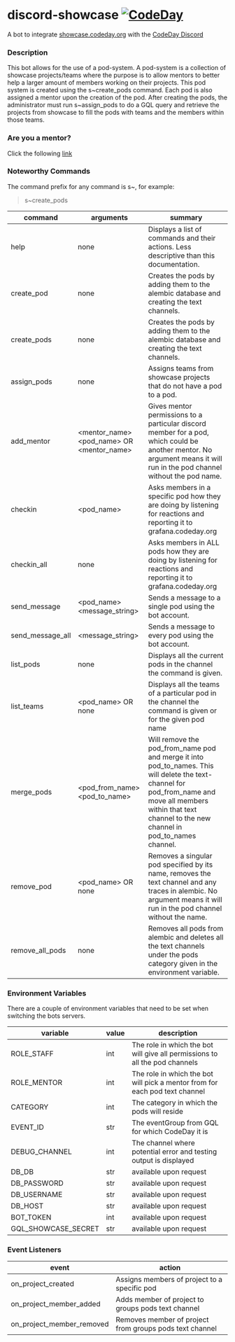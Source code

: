 # discord-showcase [![CodeDay](https://circleci.com/gh/codeday/discord-showcase.svg?style=shield)](<LINK>)
A bot to integrate [showcase.codeday.org](https://showcase.codeday.org/) with the [CodeDay Discord](https://discord.com/invite/codeday)

### Description
<div>
This bot allows for the use of a pod-system. A pod-system is a 
collection of showcase projects/teams where the purpose is to allow
mentors to better help a larger amount of members working on their
projects. This pod system is 
created using the s~create_pods <number_of_pods> command. Each pod 
is also assigned a mentor upon the creation of the pod. After creating
the pods, the administrator must run s~assign_pods to do a GQL query and
retrieve the projects from showcase to fill the pods with teams and
the members within those teams.
</div>

### Are you a mentor?
Click the following [link](https://docs.google.com/document/d/1PAS1kiid47MkcNUrk7mVlUp6sD5Qp5ZTwZFoqAYdc48/edit?usp=sharing)

### Noteworthy Commands
The command prefix for any command is s~, for example:
> s~create_pods

| command         | arguments                     | summary                                                                                                                                                                                                         |
|-----------------|-------------------------------|-----------------------------------------------------------------------------------------------------------------------------------------------------------------------------------------------------------------|
| help            | none                          | Displays a list of commands and their actions. Less descriptive than this documentation.                                                                                                                        |
| create_pod     | none                          | Creates the pods by adding them to the alembic database and creating the text channels.                                                                                                                         |
| create_pods     | none                          | Creates the pods by adding them to the alembic database and creating the text channels.                                                                                                                         |
| assign_pods     | none                          | Assigns teams from showcase projects that do not have a pod to a pod.                                                                                                                                           |
| add_mentor      | <mentor_name> <pod_name> OR <mentor_name>   | Gives mentor permissions to a particular discord member for a pod, which could be another mentor. No argument means it will run in the pod channel without the pod name.                                                                                                                                          |
| checkin         | <pod_name>                    | Asks members in a specific pod how they are doing by listening for reactions and reporting it to grafana.codeday.org                                                                                            |
| checkin_all     | none                          | Asks members in ALL pods how they are doing by listening for reactions and reporting it to grafana.codeday.org                                                                                                  |
| send_message    | <pod_name> <message_string>   | Sends a message to a single pod using the bot account.                                                                                                  |
| send_message_all| <message_string>              | Sends a message to every pod using the bot account.                                                                                                  |
| list_pods       | none                          | Displays all the current pods in the channel the command is given.                                                                                                                                              |
| list_teams      | <pod_name> OR none            | Displays all the teams of a particular pod in the channel the command is given or for the given pod name                                                                                                        |
| merge_pods      | <pod_from_name> <pod_to_name> | Will remove the pod_from_name pod and merge it into pod_to_names. This will delete the text-channel for pod_from_name and move all members within that text channel to the new channel in pod_to_names channel. |
| remove_pod      | <pod_name> OR none            | Removes a singular pod specified by its name, removes the text channel and any traces in alembic. No argument means it will run in the pod channel without the name.                                                                                      |
| remove_all_pods | none                          | Removes all pods from alembic and deletes all the text channels under the pods category given in the environment variable.                                                                                      |

### Environment Variables
There are a couple of environment variables that need to be set when switching the bots servers.

| variable            | value | description                                                                 |
|---------------------|-------|-----------------------------------------------------------------------------|
| ROLE_STAFF          | int   | The role in which the bot will give all permissions to all the pod channels |
| ROLE_MENTOR         | int   | The role in which the bot will pick a mentor from for each pod text channel |
| CATEGORY            | int   | The category in which the pods will reside                                  |
| EVENT_ID            | str   | The eventGroup from GQL for which CodeDay it is                             |
| DEBUG_CHANNEL       | int   | The channel where potential error and testing output is displayed           |
| DB_DB               | str   | available upon request                                                      |
| DB_PASSWORD         | str   | available upon request                                                      |
| DB_USERNAME         | str   | available upon request                                                      |
| DB_HOST             | str   | available upon request                                                      |
| BOT_TOKEN           | int   | available upon request                                                      |
| GQL_SHOWCASE_SECRET | str   | available upon request                                                      |

### Event Listeners

| event                     | action                                                  |
|---------------------------|---------------------------------------------------------|
| on_project_created        | Assigns members of project to a specific pod            |
| on_project_member_added   | Adds member of project to groups pods text channel      |
| on_project_member_removed | Removes member of project from groups pods text channel |